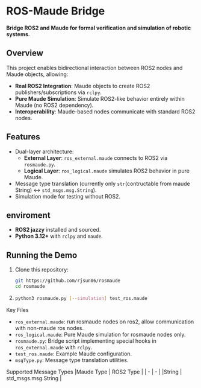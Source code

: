 # ROS-Maude Bridge  
**Bridge ROS2 and Maude for formal verification and simulation of robotic systems.**  

## Overview  
This project enables bidirectional interaction between ROS2 nodes and Maude objects, allowing:  
- **Real ROS2 Integration**: Maude objects to create ROS2 publishers/subscriptions via `rclpy`.  
- **Pure Maude Simulation**: Simulate ROS2-like behavior entirely within Maude (no ROS2 dependency).  
- **Interoperability**: Maude-based nodes communicate with standard ROS2 nodes.  

## Features  
- Dual-layer architecture:  
  - **External Layer**: `ros_external.maude` connects to ROS2 via `rosmaude.py`.  
  - **Logical Layer**: `ros_logical.maude` simulates ROS2 behavior in pure Maude.  
- Message type translation (currently only `str`(contructable from maude String) ↔ `std_msgs.msg.String`).  
- Simulation mode for testing without ROS2.  

## enviroment  
- **ROS2 jazzy** installed and sourced.  
- **Python 3.12+** with `rclpy` and `maude`.  

## Running the Demo 
1. Clone this repository:  
   ```bash  
   git https://github.com/rjsun06/rosmaude
   cd rosmaude
2.
   ```bash
   python3 rosmaude.py [--simulation] test_ros.maude


Key Files
- `ros_external.maude`: run rosmaude nodes on ros2, allow communication with non-maude ros nodes.
- `ros_logical.maude`: Pure Maude simulation for rosmaude nodes only.
- `rosmaude.py`: Bridge script implementing special hooks in `ros_external.maude` with `rclpy`.
- `test_ros.maude`: Example Maude configuration.
- `msgType.py`:	Message type translation utilities.

Supported Message Types
|Maude Type	| ROS2 Type |
| - | - |
|String	| std_msgs.msg.String |
